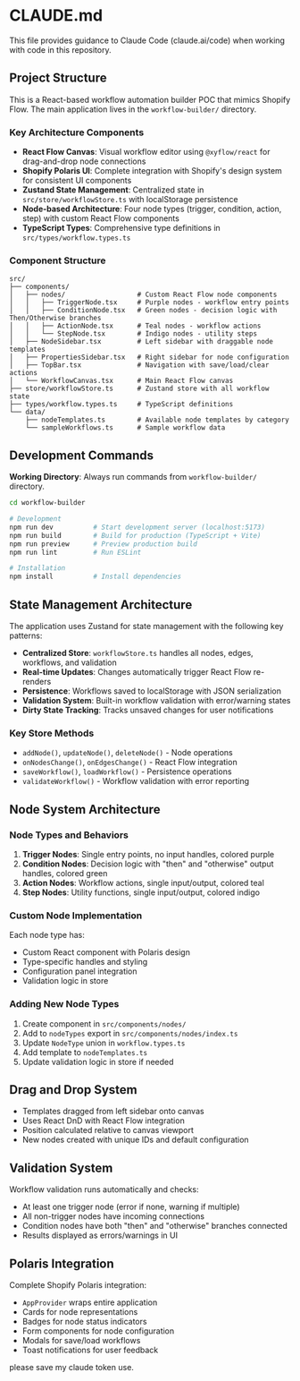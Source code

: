 # CLAUDE.md

This file provides guidance to Claude Code (claude.ai/code) when working with code in this repository.

## Project Structure

This is a React-based workflow automation builder POC that mimics Shopify Flow. The main application lives in the `workflow-builder/` directory.

### Key Architecture Components

- **React Flow Canvas**: Visual workflow editor using `@xyflow/react` for drag-and-drop node connections
- **Shopify Polaris UI**: Complete integration with Shopify's design system for consistent UI components
- **Zustand State Management**: Centralized state in `src/store/workflowStore.ts` with localStorage persistence
- **Node-based Architecture**: Four node types (trigger, condition, action, step) with custom React Flow components
- **TypeScript Types**: Comprehensive type definitions in `src/types/workflow.types.ts`

### Component Structure

```
src/
├── components/
│   ├── nodes/                  # Custom React Flow node components
│   │   ├── TriggerNode.tsx     # Purple nodes - workflow entry points
│   │   ├── ConditionNode.tsx   # Green nodes - decision logic with Then/Otherwise branches
│   │   ├── ActionNode.tsx      # Teal nodes - workflow actions
│   │   └── StepNode.tsx        # Indigo nodes - utility steps
│   ├── NodeSidebar.tsx         # Left sidebar with draggable node templates
│   ├── PropertiesSidebar.tsx   # Right sidebar for node configuration
│   ├── TopBar.tsx              # Navigation with save/load/clear actions
│   └── WorkflowCanvas.tsx      # Main React Flow canvas
├── store/workflowStore.ts      # Zustand store with all workflow state
├── types/workflow.types.ts     # TypeScript definitions
└── data/
    ├── nodeTemplates.ts        # Available node templates by category
    └── sampleWorkflows.ts      # Sample workflow data
```

## Development Commands

**Working Directory**: Always run commands from `workflow-builder/` directory.

```bash
cd workflow-builder

# Development
npm run dev          # Start development server (localhost:5173)
npm run build        # Build for production (TypeScript + Vite)
npm run preview      # Preview production build
npm run lint         # Run ESLint

# Installation
npm install          # Install dependencies
```

## State Management Architecture

The application uses Zustand for state management with the following key patterns:

- **Centralized Store**: `workflowStore.ts` handles all nodes, edges, workflows, and validation
- **Real-time Updates**: Changes automatically trigger React Flow re-renders
- **Persistence**: Workflows saved to localStorage with JSON serialization
- **Validation System**: Built-in workflow validation with error/warning states
- **Dirty State Tracking**: Tracks unsaved changes for user notifications

### Key Store Methods

- `addNode()`, `updateNode()`, `deleteNode()` - Node operations
- `onNodesChange()`, `onEdgesChange()` - React Flow integration
- `saveWorkflow()`, `loadWorkflow()` - Persistence operations
- `validateWorkflow()` - Workflow validation with error reporting

## Node System Architecture

### Node Types and Behaviors

1. **Trigger Nodes**: Single entry points, no input handles, colored purple
2. **Condition Nodes**: Decision logic with "then" and "otherwise" output handles, colored green
3. **Action Nodes**: Workflow actions, single input/output, colored teal
4. **Step Nodes**: Utility functions, single input/output, colored indigo

### Custom Node Implementation

Each node type has:
- Custom React component with Polaris design
- Type-specific handles and styling
- Configuration panel integration
- Validation logic in store

### Adding New Node Types

1. Create component in `src/components/nodes/`
2. Add to `nodeTypes` export in `src/components/nodes/index.ts`
3. Update `NodeType` union in `workflow.types.ts`
4. Add template to `nodeTemplates.ts`
5. Update validation logic in store if needed

## Drag and Drop System

- Templates dragged from left sidebar onto canvas
- Uses React DnD with React Flow integration
- Position calculated relative to canvas viewport
- New nodes created with unique IDs and default configuration

## Validation System

Workflow validation runs automatically and checks:
- At least one trigger node (error if none, warning if multiple)
- All non-trigger nodes have incoming connections
- Condition nodes have both "then" and "otherwise" branches connected
- Results displayed as errors/warnings in UI

## Polaris Integration

Complete Shopify Polaris integration:
- `AppProvider` wraps entire application
- Cards for node representations
- Badges for node status indicators
- Form components for node configuration
- Modals for save/load workflows
- Toast notifications for user feedback

please save my claude token use.